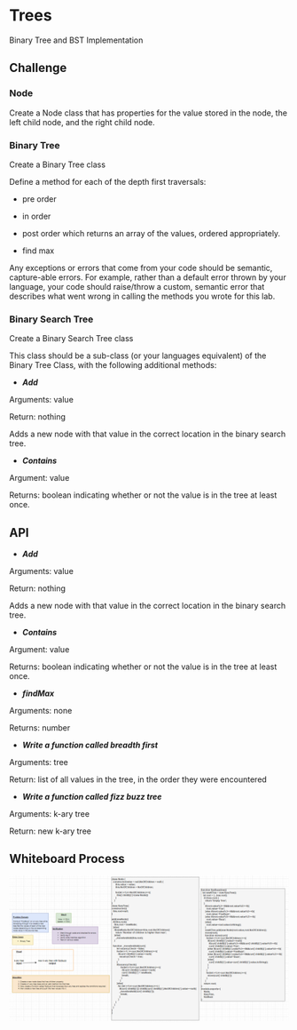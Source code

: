 # Trees

Binary Tree and BST Implementation

## Challenge

### Node

Create a Node class that has properties for the value stored in the node, the left child node, and the right child node.

### Binary Tree

Create a Binary Tree class

Define a method for each of the depth first traversals:

- pre order

- in order

- post order which returns an array of the values, ordered appropriately.

- find max

Any exceptions or errors that come from your code should be semantic, capture-able errors. For example, rather than a default error thrown by your language, your code should raise/throw a custom, semantic error that describes what went wrong in calling the methods you wrote for this lab.

### Binary Search Tree

Create a Binary Search Tree class

This class should be a sub-class (or your languages equivalent) of the Binary Tree Class, with the following additional methods:

- ***Add***

Arguments: value

Return: nothing

Adds a new node with that value in the correct location in the binary search tree.

- ***Contains***

Argument: value

Returns: boolean indicating whether or not the value is in the tree at least once.

## API

- ***Add***

Arguments: value

Return: nothing

Adds a new node with that value in the correct location in the binary search tree.

- ***Contains***

Argument: value

Returns: boolean indicating whether or not the value is in the tree at least once.

- ***findMax***

Arguments: none

Returns: number

- ***Write a function called breadth first***

Arguments: tree

Return: list of all values in the tree, in the order they were encountered

- ***Write a function called fizz buzz tree***

Arguments: k-ary tree

Return: new k-ary tree

## Whiteboard Process

![trees](../../pictures/tree-fizz-buzz.png)
